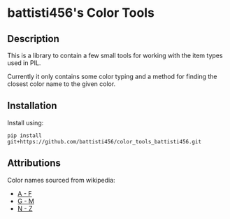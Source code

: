 # battisti456's Color Tools

## Description

This is a library to contain a few small tools for working with the item types used in PIL.

Currently it only contains some color typing and a method for finding the closest color name to the given color.

## Installation

Install using:

```terminal
pip install git+https://github.com/battisti456/color_tools_battisti456.git
```

## Attributions

Color names sourced from wikipedia:

- [A - F]( https://en.wikipedia.org/wiki/List_of_colors:_A%E2%80%93F )
- [G - M]( https://en.wikipedia.org/wiki/List_of_colors:_G%E2%80%93M )
- [N - Z]( https://en.wikipedia.org/wiki/List_of_colors:_N%E2%80%93Z )
